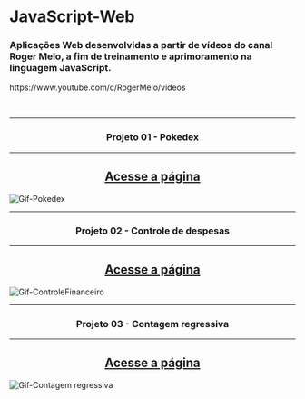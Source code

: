 # JavaScript-Web
<h3>Aplicações Web desenvolvidas a partir de vídeos do canal Roger Melo, a fim de treinamento e aprimoramento na linguagem JavaScript.</h3>
<p>https://www.youtube.com/c/RogerMelo/videos</p>
<br>

<hr>
<h3 align="center">Projeto 01 - Pokedex</h3>
<hr>
<div align="center">
<h2>
<a href="https://marcus-projeto-pokedex.netlify.app/" target="_blank">Acesse a página</a>
</h2>
</div>

![Gif-Pokedex](https://user-images.githubusercontent.com/115600640/197432838-0f7eb537-4043-40b3-bf6b-21dc15f97aaf.gif)

<hr>
<h3 align="center">Projeto 02 - Controle de despesas</h3>
<hr>
<div align="center">
<h2>
<a href="https://marcus-projeto-controlefinanceiro.netlify.app/" target="_blank">Acesse a página</a>
</h2>
</div>

![Gif-ControleFinanceiro](https://user-images.githubusercontent.com/115600640/202512816-4deb456e-227c-43ac-9f0d-cc6c294e0be8.gif)

<hr>
<h3 align="center">Projeto 03 - Contagem regressiva</h3>
<hr>
<div align="center">
<h2>
<a href="https://marcus-projeto-contagemregressiva.netlify.app/" target="_blank">Acesse a página</a>
</h2>
</div>



![Gif-Contagem regressiva](https://user-images.githubusercontent.com/115600640/204386267-c6a9caf7-7a32-4f0b-9975-10a2d9bc02af.gif)

